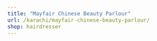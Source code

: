 ```yaml
---
title: "Mayfair Chinese Beauty Parlour"
url: /karachi/mayfair-chinese-beauty-parlour/
shop: hairdresser
---
```

